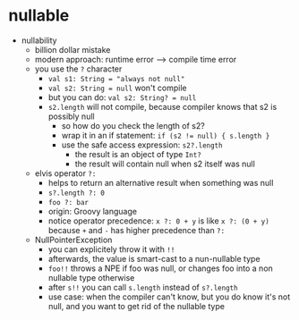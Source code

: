 # nullable

- nullability
  - billion dollar mistake
  - modern approach: runtime error --> compile time error
  - you use the `?` character
    - `val s1: String = "always not null"`
    - `val s2: String = null` won't compile
    - but you can do: `val s2: String? = null` 
    - `s2.length` will not compile, because compiler knows that s2 is possibly null
      - so how do you check the length of s2?
      - wrap it in an if statement: `if (s2 != null) { s.length }`
      - use the safe access expression: `s2?.length`
        - the result is an object of type `Int?`
        - the result will contain null when s2 itself was null
  - elvis operator `?:`
    - helps to return an alternative result when something was null
    - `s?.length ?: 0`
    - `foo ?: bar`
    - origin: Groovy language
    - notice operator precedence: `x ?: 0 + y` is like `x ?: (0 + y)` because `+` and `-` has higher precedence than `?:`
  - NullPointerException
    - you can explicitely throw it with `!!`
    - afterwards, the value is smart-cast to a nun-nullable type
    - `foo!!` throws a NPE if foo was null, or changes foo into a non nullable type otherwise
    - after `s!!` you can call `s.length` instead of `s?.length`
    - use case: when the compiler can't know, but you do know it's not null, and you want to get rid of the nullable type
    